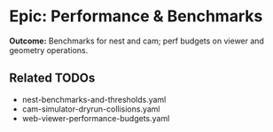 # Epic: Performance & Benchmarks

**Outcome:** Benchmarks for nest and cam; perf budgets on viewer and geometry operations.

## Related TODOs
- nest-benchmarks-and-thresholds.yaml
- cam-simulator-dryrun-collisions.yaml
- web-viewer-performance-budgets.yaml

